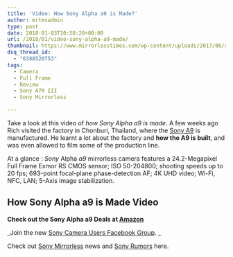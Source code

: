 ```yaml
---
title: 'Video: How Sony Alpha a9 is Made?'
author: mrtmsadmin
type: post
date: 2018-01-03T10:58:20+00:00
url: /2018/01/video-sony-alpha-a9-made/
thumbnail: https://www.mirrorlesstimes.com/wp-content/uploads/2017/06/sony-a9-front.jpg
dsq_thread_id:
  - "6388520753"
tags:
  - Camera
  - Full Frame
  - Review
  - Sony A7R III
  - Sony Mirrorless

---
```

Take a look at this video of _how Sony Alpha a9 is made_. A few weeks ago Rich visited the factory in Chonburi, Thailand, where the [Sony A9][1] is manufactured. He learnt a lot about the factory and **how the A9 is built**, and was even allowed to film some of the production line.

At a glance : _Sony_ Alpha _a9_ mirrorless camera features a 24.2-Megapixel Full Frame Exmor RS CMOS sensor; ISO 50-204800; shooting speeds up to 20 fps; 693-<wbr />point focal-plane phase-detection AF; 4K UHD video; Wi-Fi, NFC, LAN; 5-Axis image stabilization.<!--more-->

## How Sony Alpha a9 is Made Video

**Check out the Sony Alpha a9 Deals at <a href="https://www.amazon.com/dp/B06ZY7GNKN/?tag=mirrorlesst-20" target="_blank" rel="nofollow noopener" data-wpel-link="external" data-amzn-asin="B06ZY7GNKN">Amazon</a>**



_Join the new <a href="https://www.facebook.com/groups/1637646316495210/" target="_blank" rel="nofollow noopener noreferrer">Sony Camera Users Facebook Group</a>. _

Check out <a href="https://www.mirrorlesstimes.com/tag/sony-mirrorless/" target="_blank" rel="noopener">Sony Mirrorless</a> news and <a href="https://www.dailycameranews.com/tag/sony-rumors/" target="_blank" rel="noopener">Sony Rumors</a> here.

 [1]: https://www.mirrorlesstimes.com/2017/04/sony-a9/